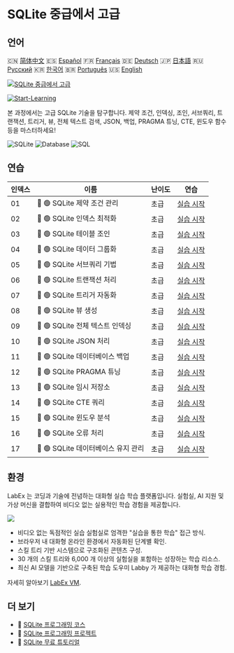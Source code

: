 # SQLite 중급에서 고급

## 언어

🇨🇳 [简体中文](README_zh.md) 🇪🇸 [Español](README_es.md) 🇫🇷 [Français](README_fr.md) 🇩🇪 [Deutsch](README_de.md) 🇯🇵 [日本語](README_ja.md) 🇷🇺 [Русский](README_ru.md) 🇰🇷 [한국어](README_ko.md) 🇧🇷 [Português](README_pt.md) 🇺🇸 [English](README.md) 

[![SQLite 중급에서 고급](https://cover-creator.labex.io/sqlite-intermediate-to-advanced.png?lang=ko)](https://labex.io/ko/courses/sqlite-intermediate-to-advanced)

[![Start-Learning](https://img.shields.io/badge/Start-Learning-whitesmoke?style=for-the-badge)](https://labex.io/ko/courses/sqlite-intermediate-to-advanced)

본 과정에서는 고급 SQLite 기술을 탐구합니다. 제약 조건, 인덱싱, 조인, 서브쿼리, 트랜잭션, 트리거, 뷰, 전체 텍스트 검색, JSON, 백업, PRAGMA 튜닝, CTE, 윈도우 함수 등을 마스터하세요!

![SQLite](https://img.shields.io/badge/SQLite-whitesmoke?style=for-the-badge&logo=sqlite)
![Database](https://img.shields.io/badge/Database-whitesmoke?style=for-the-badge&logo=database)
![SQL](https://img.shields.io/badge/SQL-whitesmoke?style=for-the-badge&logo=sql)


## 연습

|   인덱스 | 이름                                | 난이도   | 연습                                                                                                             |
|----------|-------------------------------------|----------|------------------------------------------------------------------------------------------------------------------|
|       01 | 📖 🟢 SQLite 제약 조건 관리         | 초급     | <a target='_blank' href='https://labex.io/ko/tutorials/sqlite-sqlite-constraint-management-552545'>실습 시작</a> |
|       02 | 📖 🟢 SQLite 인덱스 최적화          | 초급     | <a target='_blank' href='https://labex.io/ko/tutorials/sqlite-sqlite-index-optimization-552552'>실습 시작</a>    |
|       03 | 📖 🟢 SQLite 테이블 조인            | 초급     | <a target='_blank' href='https://labex.io/ko/tutorials/sqlite-sqlite-table-joining-552556'>실습 시작</a>         |
|       04 | 📖 🟢 SQLite 데이터 그룹화          | 초급     | <a target='_blank' href='https://labex.io/ko/tutorials/sqlite-sqlite-data-grouping-552547'>실습 시작</a>         |
|       05 | 📖 🟢 SQLite 서브쿼리 기법          | 초급     | <a target='_blank' href='https://labex.io/ko/tutorials/sqlite-sqlite-subquery-techniques-552555'>실습 시작</a>   |
|       06 | 📖 🟢 SQLite 트랜잭션 처리          | 초급     | <a target='_blank' href='https://labex.io/ko/tutorials/sqlite-sqlite-transaction-handling-552558'>실습 시작</a>  |
|       07 | 📖 🟢 SQLite 트리거 자동화          | 초급     | <a target='_blank' href='https://labex.io/ko/tutorials/sqlite-sqlite-trigger-automation-552559'>실습 시작</a>    |
|       08 | 📖 🟢 SQLite 뷰 생성                | 초급     | <a target='_blank' href='https://labex.io/ko/tutorials/sqlite-sqlite-view-creation-552560'>실습 시작</a>         |
|       09 | 📖 🟢 SQLite 전체 텍스트 인덱싱     | 초급     | <a target='_blank' href='https://labex.io/ko/tutorials/sqlite-sqlite-full-text-indexing-552551'>실습 시작</a>    |
|       10 | 📖 🟢 SQLite JSON 처리              | 초급     | <a target='_blank' href='https://labex.io/ko/tutorials/sqlite-sqlite-json-processing-552553'>실습 시작</a>       |
|       11 | 📖 🟢 SQLite 데이터베이스 백업      | 초급     | <a target='_blank' href='https://labex.io/ko/tutorials/sqlite-sqlite-database-backup-552548'>실습 시작</a>       |
|       12 | 📖 🟢 SQLite PRAGMA 튜닝            | 초급     | <a target='_blank' href='https://labex.io/ko/tutorials/sqlite-sqlite-pragma-tuning-552554'>실습 시작</a>         |
|       13 | 📖 🟢 SQLite 임시 저장소            | 초급     | <a target='_blank' href='https://labex.io/ko/tutorials/sqlite-sqlite-temporary-storage-552557'>실습 시작</a>     |
|       14 | 📖 🟢 SQLite CTE 쿼리               | 초급     | <a target='_blank' href='https://labex.io/ko/tutorials/sqlite-sqlite-cte-queries-552546'>실습 시작</a>           |
|       15 | 📖 🟢 SQLite 윈도우 분석            | 초급     | <a target='_blank' href='https://labex.io/ko/tutorials/sqlite-sqlite-window-analytics-552561'>실습 시작</a>      |
|       16 | 📖 🟢 SQLite 오류 처리              | 초급     | <a target='_blank' href='https://labex.io/ko/tutorials/sqlite-sqlite-error-handling-552550'>실습 시작</a>        |
|       17 | 📖 🟢 SQLite 데이터베이스 유지 관리 | 초급     | <a target='_blank' href='https://labex.io/ko/tutorials/sqlite-sqlite-database-maintenance-552549'>실습 시작</a>  |

## 환경

LabEx 는 코딩과 기술에 전념하는 대화형 실습 학습 플랫폼입니다. 실험실, AI 지원 및 가상 머신을 결합하여 비디오 없는 실용적인 학습 경험을 제공합니다.

![](https://tutorial-screenshot.getvm.io/images/vm-1725247253.png)

- 비디오 없는 독점적인 실습 실험실로 엄격한 "실습을 통한 학습" 접근 방식.
- 브라우저 내 대화형 온라인 환경에서 자동화된 단계별 확인.
- 스킬 트리 기반 시스템으로 구조화된 콘텐츠 구성.
- 30 개의 스킬 트리와 6,000 개 이상의 실험실을 포함하는 성장하는 학습 리소스.
- 최신 AI 모델을 기반으로 구축된 학습 도우미 Labby 가 제공하는 대화형 학습 경험.

자세히 알아보기 [LabEx VM](https://support.labex.io/using-labex/virtual-machine).

## 더 보기

- 🔗 [SQLite 프로그래밍 코스](https://github.com/labex-labs/awesome-programming-courses)
- 🔗 [SQLite 프로그래밍 프로젝트](https://github.com/labex-labs/awesome-programming-projects)
- 🔗 [SQLite 무료 튜토리얼](https://github.com/labex-labs/sqlite-free-tutorials)

